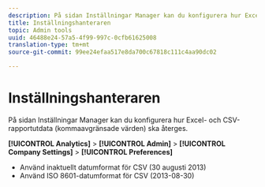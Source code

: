 ```yaml
---
description: På sidan Inställningar Manager kan du konfigurera hur Excel- och CSV-rapportutdata (kommaavgränsade värden) ska återges.
title: Inställningshanteraren
topic: Admin tools
uuid: 46488e24-57a5-4f99-997c-0cfb61625008
translation-type: tm+mt
source-git-commit: 99ee24efaa517e8da700c67818c111c4aa90dc02

---
```



# Inställningshanteraren

På sidan Inställningar Manager kan du konfigurera hur Excel- och CSV-rapportutdata (kommaavgränsade värden) ska återges.

**[!UICONTROL Analytics]** > **[!UICONTROL Admin]** > **[!UICONTROL Company Settings]** > **[!UICONTROL Preferences]**

* Använd inaktuellt datumformat för CSV (30 augusti 2013)
* Använd ISO 8601-datumformat för CSV (2013-08-30)

